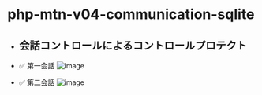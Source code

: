 # php-mtn-v04-communication-sqlite

- ## 会話コントロールによるコントロールプロテクト

- ✅ 第一会話
  ![image](https://github.com/winofsql/php-mtn-v04-communication-sqlite/assets/1501327/8b96a9fd-dd76-4902-a9c4-45d60e32b01f)

- ✅ 第二会話
  ![image](https://github.com/winofsql/php-mtn-v04-communication-sqlite/assets/1501327/0f2d5f8f-584e-4c27-8539-deb3bbe1310a)
